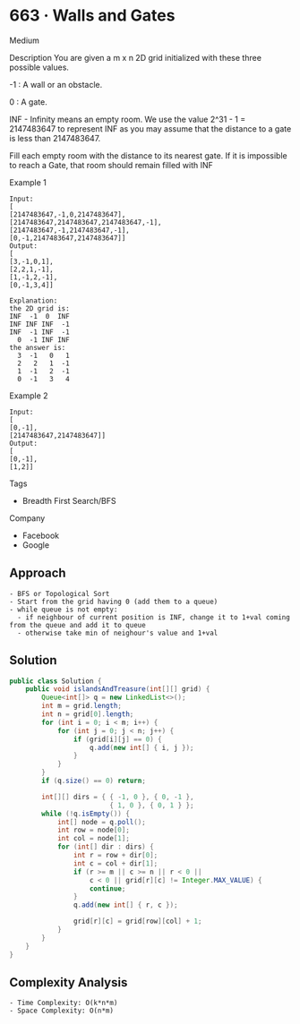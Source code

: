 # 663 · Walls and Gates

Medium

Description
You are given a m x n 2D grid initialized with these three possible values.

-1 : A wall or an obstacle.

0 : A gate.

INF - Infinity means an empty room. We use the value 2^31 - 1 = 2147483647 to represent INF as you may assume that the distance to a gate is less than 2147483647.

Fill each empty room with the distance to its nearest gate. If it is impossible to reach a Gate, that room should remain filled with INF


Example 1
```
Input:
[
[2147483647,-1,0,2147483647],
[2147483647,2147483647,2147483647,-1],
[2147483647,-1,2147483647,-1],
[0,-1,2147483647,2147483647]]
Output:
[
[3,-1,0,1],
[2,2,1,-1],
[1,-1,2,-1],
[0,-1,3,4]]

Explanation:
the 2D grid is:
INF  -1  0  INF
INF INF INF  -1
INF  -1 INF  -1
  0  -1 INF INF
the answer is:
  3  -1   0   1
  2   2   1  -1
  1  -1   2  -1
  0  -1   3   4
```
Example 2
```
Input:
[
[0,-1],
[2147483647,2147483647]]
Output:
[
[0,-1],
[1,2]]
```
Tags
- Breadth First Search/BFS

Company
- Facebook
- Google

## Approach
```
- BFS or Topological Sort
- Start from the grid having 0 (add them to a queue)
- while queue is not empty:
  - if neighbour of current position is INF, change it to 1+val coming from the queue and add it to queue
  - otherwise take min of neighour's value and 1+val
```

## Solution
```java
public class Solution {
    public void islandsAndTreasure(int[][] grid) {
        Queue<int[]> q = new LinkedList<>();
        int m = grid.length;
        int n = grid[0].length;
        for (int i = 0; i < m; i++) {
            for (int j = 0; j < n; j++) {
                if (grid[i][j] == 0) {
                    q.add(new int[] { i, j });
                }
            }
        }
        if (q.size() == 0) return;

        int[][] dirs = { { -1, 0 }, { 0, -1 }, 
                         { 1, 0 }, { 0, 1 } };
        while (!q.isEmpty()) {
            int[] node = q.poll();
            int row = node[0];
            int col = node[1];
            for (int[] dir : dirs) {
                int r = row + dir[0];
                int c = col + dir[1];
                if (r >= m || c >= n || r < 0 ||
                    c < 0 || grid[r][c] != Integer.MAX_VALUE) {
                    continue;
                }
                q.add(new int[] { r, c });

                grid[r][c] = grid[row][col] + 1;
            }
        }
    }
}
```

## Complexity Analysis
```
- Time Complexity: O(k*n*m)
- Space Complexity: O(n*m)
```
